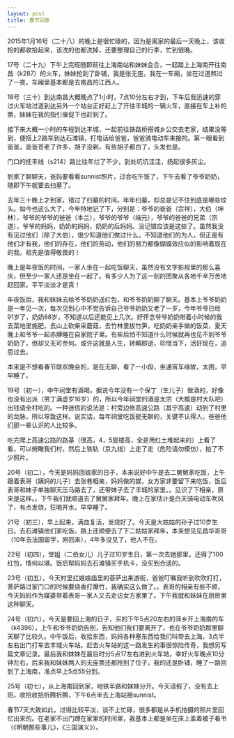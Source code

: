 ```yaml
---
layout: post
title: 春节回家
---
```


2015年1月16号（二十八）的晚上是很忙碌的，因为是离家的最后一天晚上，该收拾的都收拾起来，该洗的也都洗掉，还要整理自己的行李，忙到很晚。

17号（二十九）下午上完班随即前往上海南站和妹妹会合，一起踏上上海南开往南昌（k287）的火车，妹妹抢到了卧铺，我是张无座。我在一车厢，坐在过道熬过了一夜，车厢里基本都是去南昌的江西人。

18号（三十）到达南昌大概晚点了1小时，7点10分左右才到，下车后我迅速的穿过火车站过道到达另外一个站台正好赶上了开往丰城的一辆火车，直接在车上补的票，妹妹在我的指引催促下也赶到了。

接下来大概一小时的车程到达丰城，一起前往铁路桥搭城乡公交去老家，结果没等到，便搭上2路车到达石滩镇，打电话给爸爸，爸爸骑电动车来接的。第一眼看到爸爸，爸爸苍老了许多，胡子没剃，有些胡子都白了，头发也是。

门口的抚丰线（s214）路比往年烂了不少，到处坑坑洼洼，扬起很多灰尘。

到家了聊聊天，爸妈要看看sunnist照片，过会吃午饭了，下午去看了爷爷奶奶，随即下午就要去扫墓了。

去年三十晚上才到家，错过了扫墓的时间。年年扫墓，却总是记不住到底是哪些坟头。如今也这么大了，今年特地记了下，分别是：爷爷的爸爸（宗祥），大伯（坤林），爷爷的爷爷的爸爸（本兰），爷爷的爷爷（端元），爷爷的爸爸的兄弟（宗道），爷爷的妈妈，奶奶的妈妈，奶奶的后妈妈。没记错应该是这些了。虽然我没有见过他们（除了大伯），很少知道他们做过什么，不知道他们的为人，但正是有他们才有我，他们的存在，他们的劳动，他们的努力都像蝴蝶效应似的影响着现在的我。祖先是值得敬畏的！

晚上是年夜饭的时间，一家人坐在一起吃饭聊天，虽然没有文字影视里的那么喜庆，但至少一家人还是坐在一起了。有多少人为了这一刻的团聚从各地千辛万苦地赶回家。平平淡淡才是真！

年夜饭后，我和妹妹去给爷爷奶奶送红包，和爷爷奶奶聊了聊天。基本上爷爷奶奶是一年见一次，每次见到心中不觉告诉自己爷爷奶奶又老了一岁，今年爷爷已经91岁了，奶奶88岁，不知道以后还能见上几次。好怀念爷爷奶奶带着小时候的我去菜地里施肥，去山上砍柴采蘑菇，去竹林里拔竹笋，吃奶奶亲手做的饭菜，夏天晚上和爷爷一起赤膊睡在自家院子里。有些后怕不知道什么时候就再也见不到爷爷奶奶了，但却又无可奈何。或许这就是人生，转瞬即逝，珍惜当下，活好现在，追思过去。

本来是不想看春节联欢晚会的，是在无聊，看了一小段，坐通宵车缘故，太困，早早睡了。

19号（初一），中午祠堂有酒喝，据说今年没有一个保丁（生儿子）做酒的，好像也没有出派（男丁满虚岁16岁）的，所以今年祠堂的酒是太宗（大概是村大队吧）出钱请全村吃的。一种迷信的说法是：村旁边修高速公路（昌宁高速）动到了村里的龙脉，所以导致这样。说实话，每年祠堂吃饭挺无聊的，关键不认得人，爸爸他们那一辈认识的人比较多。

吃完爬上高速公路的路基（很高，4，5层楼高，全是用红土堆起来的）上看了看，可以俯瞰我们村，然后上铁轨（京九线）上走了走（危险请勿模仿），拍了不少照片。

20号（初二），今天是妈妈回娘家的日子，本来说好中午是去二舅舅家吃饭，上午跟着表哥（姨妈的儿子）去张巷相亲，妈妈做的媒，女方家非要留下来吃饭，饭后表哥和妹子单独聊天压马路去了，还带妹子去了丰城的家里。。见识了下相亲，原来是这样。。下午我们就顺道去了舅舅家拜年。晚上在家估计是白天骑电动车吹风了，有点发烧，狂喝开水，早早睡了。

21号（初三），早上起来，满血复活，发烧好了。今天是大姑姑的孙子过10岁生日。去石滩镇他们家吃饭。路上还顺便去了下二姑姑家拜年，本来想见见昌华哥哥（10年去法国留学，刚回来），4年多没见了，他人不在。

22号（初四），堂姐（二伯女儿）儿子过10岁生日，第一次去她那里，还得了100红包，情何以堪。饭后帮妈妈去石滩镇买手机卡，没买到合适的。

23号（初五），今天村里扛娘娘庙里的菩萨出来游街，爸爸叮嘱我听到吹吹打打，菩萨路过家门口的时候要烧香打爆竹，我确实这么做了。。表哥的相亲有些不顺，今天妈妈作为媒婆带着表哥一家人又去走访女方家里了。下午我就和妹妹在厨房里这种聊天。

24号（初六），今天是要回上海的日子，买的下午5点20左右的萍乡开上海南的车（k4396），上午和爷爷奶奶告别，告知他们我们要离开了，也在爷爷奶奶那里聊天聊了比较久。中午饭后，收拾东西，妈妈各种塞东西给我们叫带去上海，3点半左右出门打车去丰城火车站。赶去火车站的这一路发生的事很惊险传奇，我想另写篇文章记录。最后我和妹妹在最后时分5点17左右进到火车站，幸好火车晚点10分钟左右，后来我和妹妹两人的无座票还都抢到了位子，我的还是卧铺，睡了一路回到了上海南，准点早上5点55分到。

25号（初七），从上海南回到家，地铁半路和妹妹分开。今天请假了，没有去上班。收拾收拾折腾折腾，下午6点半去上海站接sunnist。

春节7天大致如此，过得比较平淡，谈不上忙碌，很多都是从手机拍摄的照片里回忆出来的。在老家不出门蹲在家里的时间里，我基本上都是坐在床上盖着被子看书（《明朝那些事儿》，《三国演义》）。